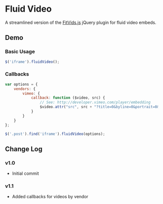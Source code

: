 # Fluid Video #

A streamlined version of the [FitVids.js](https://github.com/davatron5000) jQuery plugin for fluid video embeds.

## Demo

### Basic Usage

```javascript
$('iframe').fluidVideo();
```

### Callbacks

```javascript
var options = {
    vendors: {
        vimeo: {
            callback: function ($video, src) {
                // See: http://developer.vimeo.com/player/embedding
                $video.attr("src", src + "?title=0&byline=0&portrait=0&color=FFFFFF");
            }
        }
    }
};

$('.post').find('iframe').fluidVideo(options);
```

## Change Log

### v1.0

* Initial commit

### v1.1

* Added callbacks for videos by vendor